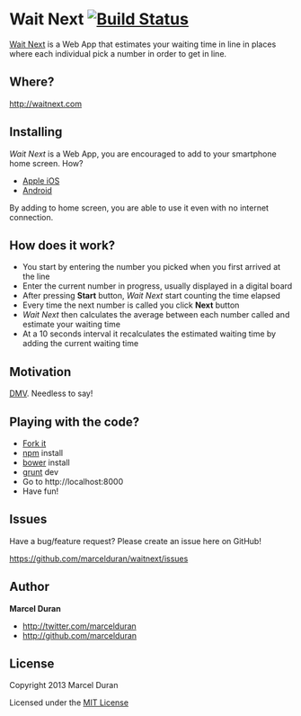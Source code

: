 # Wait Next [![Build Status](https://secure.travis-ci.org/marcelduran/waitnext.png?branch=master)](http://travis-ci.org/marcelduran/waitnext)

[Wait Next](http://waitnext.com) is a Web App that estimates your waiting time in line in places where each individual pick a number in order to get in line.

## Where?

http://waitnext.com

## Installing

*Wait Next* is a Web App, you are encouraged to add to your smartphone home screen. How?

* [Apple iOS](http://www.apple.com/ios/add-to-home-screen/)
* [Android](http://www.androidcentral.com/how-add-and-arrange-home-screens-galaxy-s3)

By adding to home screen, you are able to use it even with no internet connection.

## How does it work?

* You start by entering the number you picked when you first arrived at the line
* Enter the current number in progress, usually displayed in a digital board
* After pressing **Start** button, *Wait Next* start counting the time elapsed
* Every time the next number is called you click **Next** button
* *Wait Next* then calculates the average between each number called and estimate your waiting time
* At a 10 seconds interval it recalculates the estimated waiting time by adding the current waiting time

## Motivation

[DMV](http://dmv.ca.gov). Needless to say!

## Playing with the code?

* [Fork it](http://github.com/marcelduran/waitnext)
* [npm](https://npmjs.org/) install
* [bower](http://twitter.github.com/bower/) install
* [grunt](http://gruntjs.com/) dev
* Go to http://localhost:8000
* Have fun!

## Issues

Have a bug/feature request? Please create an issue here on GitHub!

https://github.com/marcelduran/waitnext/issues

## Author

**Marcel Duran**

+ http://twitter.com/marcelduran
+ http://github.com/marcelduran

## License

Copyright 2013 Marcel Duran

Licensed under the [MIT License](http://github.com/marcelduran/waitnext/raw/master/LICENSE)
